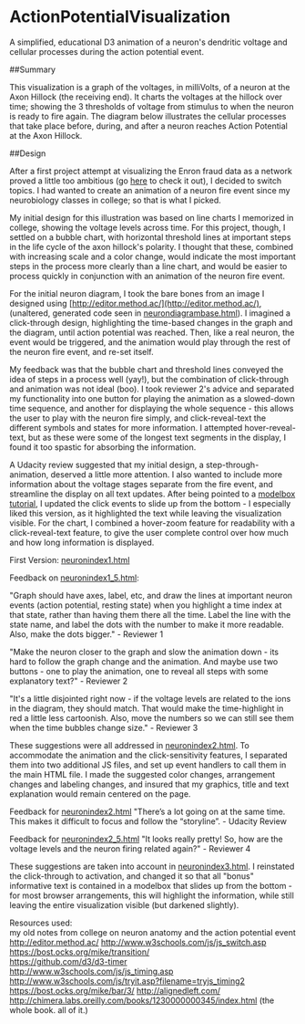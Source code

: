 # ActionPotentialVisualization
A simplified, educational D3 animation of a neuron's dendritic voltage and cellular processes during the action potential event.

##Summary

This visualization is a graph of the voltages, in milliVolts, of a neuron at the Axon Hillock (the receiving end). It charts the voltages at the hillock over time; showing the 3 thresholds of voltage from stimulus to when the neuron is ready to fire again. The diagram below illustrates the cellular processes that take place before, during, and after a neuron reaches Action Potential at the Axon Hillock.

##Design

After a first project attempt at visualizing the Enron fraud data as a network proved a little too ambitious (go [here](https://github.com/Cascode6/EnronVisualization) to check it out), I decided to switch topics. I had wanted to create an animation of a neuron fire event since my neurobiology classes in college; so that is what I picked. 

My initial design for this illustration was based on line charts I memorized in college, showing the voltage levels across time. For this project, though, I settled on a bubble chart, with horizontal threshold lines at important steps in the life cycle of the axon hillock's polarity. I thought that these, combined with increasing scale and a color change, would indicate the most important steps in the process more clearly than a line chart, and would be easier to process quickly in conjunction with an animation of the neuron fire event.

For the initial neuron diagram, I took the bare bones from an image I designed using [http://editor.method.ac/](http://editor.method.ac/), (unaltered, generated code seen in [neurondiagrambase.html](https://github.com/Cascode6/ActionPotentialVisualization/blob/master/neurondiagrambase.html)). I imagined a click-through design, highlighting the time-based changes in the graph and the diagram, until action potential was reached. Then, like a real neuron, the event would be triggered, and the animation would play through the rest of the neuron fire event, and re-set itself.

My feedback was that the bubble chart and threshold lines conveyed the idea of steps in a process well (yay!), but the combination of click-through and animation was not ideal (boo). I took reviewer 2's advice and separated my functionality into one button for playing the animation as a slowed-down time sequence, and another for displaying the whole sequence - this allows the user to play with the neuron fire simply, and click-reveal-text the different symbols and states for more information. I attempted hover-reveal-text, but as these were some of the longest text segments in the display, I found it too spastic for absorbing the information. 

A Udacity review suggested that my initial design, a step-through-animation, deserved a little more attention. I also wanted to include more information about the voltage stages separate from the fire event, and streamline the display on all text updates. After being pointed to a [modelbox tutorial](http://www.w3schools.com/howto/howto_css_modals.asp), I updated the click events to slide up from the bottom - I especially liked this version, as it highlighted the text while leaving the visualization visible. For the chart, I combined a hover-zoom feature for readability with a click-reveal-text feature, to give the user complete control over how much and how long information is displayed.



First Version: [neuronindex1.html](https://github.com/Cascode6/ActionPotentialVisualization/blob/master/neuronindex1.html)

Feedback on [neuronindex1_5.html](https://github.com/Cascode6/ActionPotentialVisualization/blob/master/neuronindex1_5.html):

  "Graph should have axes, label, etc, and draw the lines at important neuron events (action potential, resting state) when you highlight a time index at that state, rather than having them there all the time. Label the line with the state name, and label the dots with the number to make it more readable. Also, make the dots bigger." - Reviewer 1
  
  "Make the neuron closer to the graph and slow the animation down - its hard to follow the graph change and the animation. And maybe use two buttons - one to play the animation, one to reveal all steps with some explanatory text?" - Reviewer 2

  "It's a little disjointed right now - if the voltage levels are related to the ions in the diagram, they should match. That would make the time-highlight in red a little less cartoonish. Also, move the numbers so we can still see them when the time bubbles change size." - Reviewer 3
  
These suggestions were all addressed in [neuronindex2.html](https://github.com/Cascode6/ActionPotentialVisualization/blob/master/neuronindex2.html). To accommodate the animation and the click-sensitivity features, I separated them into two additional JS files, and set up event handlers to call them in the main HTML file. I made the suggested color changes, arrangement changes and labeling changes, and insured that my graphics, title and text explanation would remain centered on the page. 

Feedback for [neuronindex2.html](https://github.com/Cascode6/ActionPotentialVisualization/blob/master/neuronindex2.html)
  "There’s a lot going on at the same time. This makes it difficult to focus and follow the “storyline”. - Udacity Review
  
Feedback for [neuronindex2_5.html](https://github.com/Cascode6/ActionPotentialVisualization/blob/master/neuronindex2_5.html)
  "It looks really pretty! So, how are the voltage levels and the neuron firing related again?" - Reviewer 4
  
These suggestions are taken into account in [neuronindex3.html](https://github.com/Cascode6/ActionPotentialVisualization/blob/master/neuronindex3.html). I reinstated the click-through to activation, and changed it so that all "bonus" informative text is contained in a modelbox that slides up from the bottom - for most browser arrangements, this will highlight the information, while still leaving the entire visualization visible (but darkened slightly). 

Resources used:   
my old notes from college on neuron anatomy and the action potential event
http://editor.method.ac/
http://www.w3schools.com/js/js_switch.asp  
https://bost.ocks.org/mike/transition/  
https://github.com/d3/d3-timer  
http://www.w3schools.com/js/js_timing.asp  
http://www.w3schools.com/js/tryit.asp?filename=tryjs_timing2  
https://bost.ocks.org/mike/bar/3/
http://alignedleft.com/ 
http://chimera.labs.oreilly.com/books/1230000000345/index.html (the whole book. all of it.)
